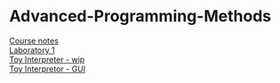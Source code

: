 # Advanced-Programming-Methods


  [Course notes](https://github.com/913-Diaconu-Ana/Advanced-Programming-Methods/blob/main/Notes.md)\
  [Laboratory 1](https://github.com/DiaconuAna/Advanced-Programming-Methods/tree/main/Lab%201)\
  [Toy Interpreter - wip](https://github.com/913-Diaconu-Ana/ToyInterpretor)\
  [Toy Interpretor - GUI](https://github.com/DiaconuAna/ToyInterpretorGUI)

